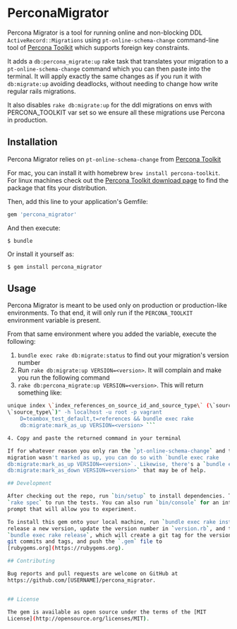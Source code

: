 # PerconaMigrator

Percona Migrator is a tool for running online and non-blocking
DDL `ActiveRecord::Migrations` using `pt-online-schema-change` command-line tool of
[Percona
Toolkit](https://www.percona.com/doc/percona-toolkit/2.0/pt-online-schema-change.html)
which supports foreign key constraints.

It adds a `db:percona_migrate:up` rake task that translates your migration to a
`pt-online-schema-change` command which you can then paste into the terminal.
It will apply exactly the same changes as if you run it with `db:migrate:up`
avoiding deadlocks, without needing to change how write regular rails
migrations.

It also disables `rake db:migrate:up` for the ddl migrations on envs with
PERCONA_TOOLKIT var set so we ensure all these migrations use Percona in production.

## Installation

Percona Migrator relies on `pt-online-schema-change` from  [Percona
Toolkit](https://www.percona.com/doc/percona-toolkit/2.0/pt-online-schema-change.html)

For mac, you can install it with homebrew `brew install percona-toolkit`. For
linux machines check out the [Percona Toolkit download
page](https://www.percona.com/downloads/percona-toolkit/) to find the package
that fits your distribution.

Then, add this line to your application's Gemfile:

```ruby
gem 'percona_migrator'
```

And then execute:

    $ bundle

Or install it yourself as:

    $ gem install percona_migrator

## Usage

Percona Migrator is meant to be used only on production or production-like
environments. To that end, it will only run if the `PERCONA_TOOLKIT`
environment variable is present.

From that same environment where you added the variable, execute the following:

1. `bundle exec rake db:migrate:status` to find out your migration's version
number
2. Run `rake db:migrate:up VERSION=<version>`. It will complain and make you
run the following command
3. `rake db:percona_migrate:up VERSION=<version>`.
This will return something like:

```bash pt-online-schema-change --execute --recursion-method=none --alter "add
unique index \`index_references_on_source_id_and_source_type\` (\`source_id\`,
\`source_type\`)" -h localhost -u root -p vagrant
    D=teambox_test_default,t=references && bundle exec rake
    db:migrate:mark_as_up VERSION=<version> ```

4. Copy and paste the returned command in your terminal

If for whatever reason you only ran the `pt-online-schema-change` and the
migration wasn't marked as up, you can do so with `bundle exec rake
db:migrate:mark_as_up VERSION=<version>`. Likewise, there's a `bundle exec rake
db:migrate:mark_as_down VERSION=<version>` that may be of help.

## Development

After checking out the repo, run `bin/setup` to install dependencies. Then, run
`rake spec` to run the tests. You can also run `bin/console` for an interactive
prompt that will allow you to experiment.

To install this gem onto your local machine, run `bundle exec rake install`. To
release a new version, update the version number in `version.rb`, and then run
`bundle exec rake release`, which will create a git tag for the version, push
git commits and tags, and push the `.gem` file to
[rubygems.org](https://rubygems.org).

## Contributing

Bug reports and pull requests are welcome on GitHub at
https://github.com/[USERNAME]/percona_migrator.


## License

The gem is available as open source under the terms of the [MIT
License](http://opensource.org/licenses/MIT).

